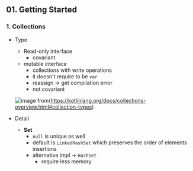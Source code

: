 ## 01. Getting Started

### 1. Collections
- Type
  - Read-only interface
    - covariant
  - mutable interface
    - collections with write operations  
    - it doesn't require to be `var`
    - reassign -> get compilation error
    - not covariant  

  ![image](https://user-images.githubusercontent.com/91416897/177184292-6fcfc3b1-5e6e-4376-bc88-c0f95d5d9ca4.png)
  from(https://kotlinlang.org/docs/collections-overview.html#collection-types)

- Detail
  - **Set**
    - `null` is unique as well
    - default is `LinkedHashSet` which preserves the order of elements insertions
    - alternative impl -> `HashSet`
      - require less memory
